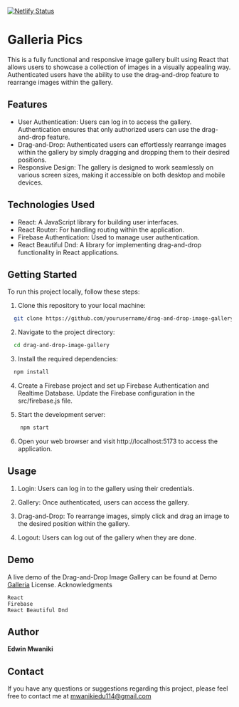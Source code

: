 [![Netlify Status](https://api.netlify.com/api/v1/badges/e49002f6-9f93-496e-8136-023c550fa923/deploy-status)](https://app.netlify.com/sites/galleriapics/deploys)
# Galleria Pics
This is a fully functional and responsive image gallery built using React that allows users to showcase a collection of images in a visually appealing way. Authenticated users have the ability to use the drag-and-drop feature to rearrange images within the gallery.

## Features
- User Authentication: Users can log in to access the gallery. Authentication ensures that only authorized users can use the drag-and-drop feature.
- Drag-and-Drop: Authenticated users can effortlessly rearrange images within the gallery by simply dragging and dropping them to their desired positions.
- Responsive Design: The gallery is designed to work seamlessly on various screen sizes, making it accessible on both desktop and mobile devices.

## Technologies Used
- React: A JavaScript library for building user interfaces.
- React Router: For handling routing within the application.
- Firebase Authentication: Used to manage user authentication.
- React Beautiful Dnd: A library for implementing drag-and-drop functionality in React applications.


## Getting Started

To run this project locally, follow these steps:

1. Clone this repository to your local machine:

```bash
  git clone https://github.com/yourusername/drag-and-drop-image-gallery.git
```

2. Navigate to the project directory:

```bash
  cd drag-and-drop-image-gallery
```

3. Install the required dependencies:

```bash
  npm install
```

4. Create a Firebase project and set up Firebase Authentication and Realtime Database. Update the Firebase configuration in the src/firebase.js file.

5. Start the development server:

```bash
    npm start
```

6. Open your web browser and visit http://localhost:5173 to access the application.

## Usage

1. Login: Users can log in to the gallery using their credentials.

2. Gallery: Once authenticated, users can access the gallery.

3. Drag-and-Drop: To rearrange images, simply click and drag an image to the desired position within the gallery.

 4.   Logout: Users can log out of the gallery when they are done.

## Demo

A live demo of the Drag-and-Drop Image Gallery can be found at Demo [Galleria](https://galleriapics.netlify.app)
License.
Acknowledgments

    React
    Firebase
    React Beautiful Dnd

## Author

__Edwin Mwaniki__
## Contact

If you have any questions or suggestions regarding this project, please feel free to contact me at mwanikiedu114@gmail.com
